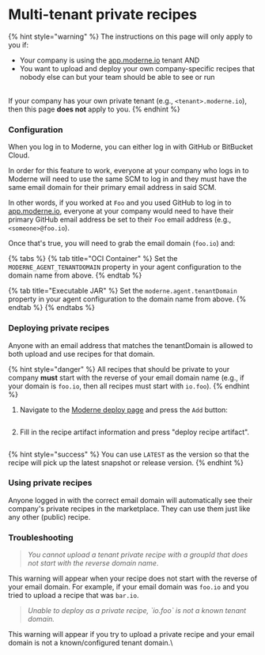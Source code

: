 # Multi-tenant private recipes

{% hint style="warning" %}
The instructions on this page will only apply to you if:

* Your company is using the [app.moderne.io](https://app.moderne.io/getting-started) tenant AND
* You want to upload and deploy your own company-specific recipes that nobody else can but your team should be able to see or run

\
If your company has your own private tenant (e.g., `<tenant>.moderne.io`), then this page **does not** apply to you.
{% endhint %}

### Configuration

When you log in to Moderne, you can either log in with GitHub or BitBucket Cloud.

In order for this feature to work, everyone at your company who logs in to Moderne will need to use the same SCM to log in and they must have the same email domain for their primary email address in said SCM.

In other words, if you worked at `Foo` and you used GitHub to log in to [app.moderne.io](https://app.moderne.io/getting-started), everyone at your company would need to have their primary GitHub email address be set to their `Foo` email address (e.g., `<someone>@foo.io`).

Once that's true, you will need to grab the email domain (`foo.io`) and:

{% tabs %}
{% tab title="OCI Container" %}
Set the `MODERNE_AGENT_TENANTDOMAIN` property in your agent configuration to the domain name from above.
{% endtab %}

{% tab title="Executable JAR" %}
Set the `moderne.agent.tenantDomain` property in your agent configuration to the domain name from above.
{% endtab %}
{% endtabs %}

### Deploying private recipes

Anyone with an email address that matches the tenantDomain is allowed to both upload and use recipes for that domain.

{% hint style="danger" %}
All recipes that should be private to your company **must** start with the reverse of your email domain name (e.g., if your domain is `foo.io`, then all recipes must start with `io.foo`).
{% endhint %}

1. Navigate to the [Moderne deploy page](https://app.moderne.io/recipes/deploy) and press the `Add` button:

<figure><img src="../../../../.gitbook/assets/Screen Shot 2023-10-31 at 10.39.12 AM.png" alt=""><figcaption></figcaption></figure>

2. Fill in the recipe artifact information and press "deploy recipe artifact".

<figure><img src="../../../../.gitbook/assets/Screen Shot 2023-10-31 at 10.40.58 AM.png" alt=""><figcaption></figcaption></figure>

{% hint style="success" %}
You can use `LATEST` as the version so that the recipe will pick up the latest snapshot or release version.&#x20;
{% endhint %}

### Using private recipes

Anyone logged in with the correct email domain will automatically see their company's private recipes in the marketplace. They can use them just like any other (public) recipe.

### Troubleshooting

> _You cannot upload a tenant private recipe with a groupId that does not start with the reverse domain name_.

This warning will appear when your recipe does not start with the reverse of your email domain. For example, if your email domain was `foo.io` and you tried to upload a recipe that was `bar.io`.

> _Unable to deploy as a private recipe, \`io.foo\` is not a known tenant domain._

This warning will appear if you try to upload a private recipe and your email domain is not a known/configured tenant domain.\
